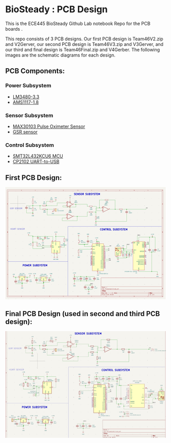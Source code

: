 # BioSteady : PCB Design

This is the ECE445 BioSteady Github Lab notebook Repo for the PCB boards . 

This repo consists of 3 PCB designs. Our first PCB design is Team46V2.zip and V2Gerver, our second PCB design is Team46V3.zip and V3Gerver, and our third and final design is Team46Final.zip and V4Gerber. The following images are the schematic diagrams for each design.

## PCB Components:

### Power Subsystem

- [LM3480-3.3](https://www.ti.com/general/docs/suppproductinfo.tsp?distId=10&gotoUrl=https%3A%2F%2Fwww.ti.com%2Flit%2Fgpn%2Flm3480)
- [AMS1117-1.8](https://mm.digikey.com/Volume0/opasdata/d220001/medias/docus/6782/5272_AMS1117-1.8%20SOT-223-3.pdf)

### Sensor Subsystem

- [MAX30103 Pulse Oximeter Sensor](https://www.analog.com/media/en/technical-documentation/data-sheets/max30102.pdf)
- [GSR sensor](https://wiki.seeedstudio.com/Grove-GSR_Sensor/)

### Control Subsystem

- [SMT32L432KCU6 MCU](https://www.st.com/resource/en/datasheet/stm32l432kb.pdf)
- [CP2102 UART-to-USB](https://www.silabs.com/documents/public/data-sheets/CP2102-9.pdf)

## First PCB Design:
![First PCB Design Schematic](images/V1Schematic.png)


## Final PCB Design (used in second and third PCB design):
![Final PCB Design Schematic](images/FinalSchematic.png)
